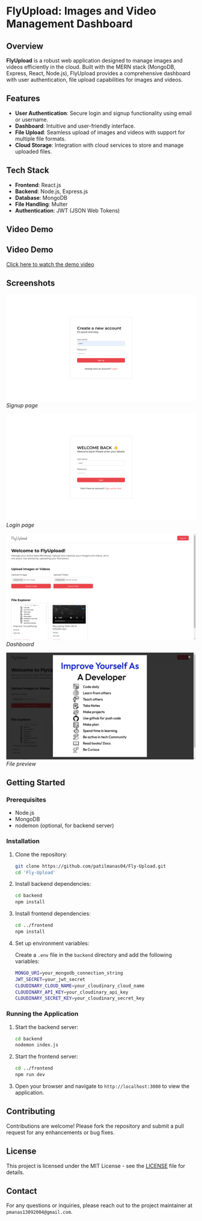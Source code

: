 # FlyUpload: Images and Video Management Dashboard

## Overview

**FlyUpload** is a robust web application designed to manage images and videos efficiently in the cloud. Built with the MERN stack (MongoDB, Express, React, Node.js), FlyUpload provides a comprehensive dashboard with user authentication, file upload capabilities for images and videos.

## Features

- **User Authentication**: Secure login and signup functionality using email or username.
- **Dashboard**: Intuitive and user-friendly interface.
- **File Upload**: Seamless upload of images and videos with support for multiple file formats.
- **Cloud Storage**: Integration with cloud services to store and manage uploaded files.

## Tech Stack

- **Frontend**: React.js
- **Backend**: Node.js, Express.js
- **Database**: MongoDB
- **File Handling**: Multer
- **Authentication**: JWT (JSON Web Tokens)

## Video Demo

## Video Demo

[Click here to watch the demo video](https://res.cloudinary.com/dgszxxbcl/video/upload/v1719076738/videos/bvzwlnzoyocdwym9qe7y.mp4)

## Screenshots

![Screenshot 1](demo/signup.png)
*Signup page*

![Screenshot 2](demo/login.png)
*Login page*

![Screenshot 3](demo/dashboard.png)
*Dashboard*

![Screenshot 4](demo/filepreview.png)
*File preview*

## Getting Started

### Prerequisites

- Node.js
- MongoDB
- nodemon (optional, for backend server)

### Installation

1. Clone the repository:
   ```bash
   git clone https://github.com/patilmanas04/Fly-Upload.git
   cd 'Fly-Upload'
   ```

2. Install backend dependencies:
    ```bash
    cd backend
    npm install
    ```

3. Install frontend dependencies:
    ```bash
    cd ../frontend
    npm install
    ```

4. Set up environment variables:

    Create a `.env` file in the `backend` directory and add the following variables:
    ```bash
    MONGO_URI=your_mongodb_connection_string
    JWT_SECRET=your_jwt_secret
    CLOUDINARY_CLOUD_NAME=your_cloudinary_cloud_name
    CLOUDINARY_API_KEY=your_cloudinary_api_key
    CLOUDINARY_SECRET_KEY=your_cloudinary_secret_key
    ```

### Running the Application

1. Start the backend server:
    ```bash
    cd backend
    nodemon index.js
    ```

2. Start the frontend server:
    ```bash
    cd ../frontend
    npm run dev
    ```

3. Open your browser and navigate to `http://localhost:3000` to view the application.

## Contributing
Contributions are welcome! Please fork the repository and submit a pull request for any enhancements or bug fixes.

## License
This project is licensed under the MIT License - see the [LICENSE](LICENSE) file for details.

## Contact
For any questions or inquiries, please reach out to the project maintainer at `pmanas13092004@gmail.com`.